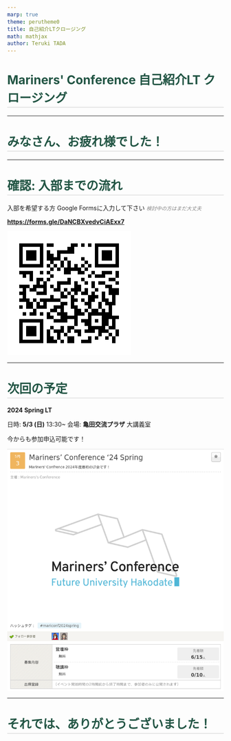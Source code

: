 ```yaml
---
marp: true
theme: perutheme0
title: 自己紹介LTクロージング
math: mathjax
author: Teruki TADA
---
```


<style>
@import url('https://fonts.googleapis.com/css?family=Noto Sans JP&display=swap');

@import 'default';

section {
    font-family: 'Noto Sans JP', serif;
    background-color: #fff;
}

h1,h2,h3,h4 {
    color: #254;
    border-bottom: 1px solid #ccc;
    line-height: 1.5em;
}

em {
    color: #888;
    font-size: smaller;
}

</style>

# Mariners' Conference 自己紹介LT クロージング

---

# みなさん、お疲れ様でした！

---

# 確認: 入部までの流れ

入部を希望する方
Google Formsに入力して下さい
*検討中の方はまだ大丈夫*

**https://forms.gle/DaNCBXvedvCiAExx7**

![bg right:40% w:500](resources/qr.png)

---

# 次回の予定

**2024 Spring LT**

日時: **5/3 (日)** 13:30~
会場: **亀田交流プラザ** 大講義室

今からも参加申込可能です！

![bg right:50%](resources/connpass.png)

---

# それでは、ありがとうございました！